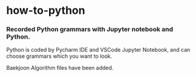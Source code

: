 # how-to-python

### Recorded Python grammars with Jupyter notebook and Python.

Python is coded by Pycharm IDE and VSCode Jupyter Notebook, and can choose grammars which you want to look.

Baekjoon Algorithm files have been added.
